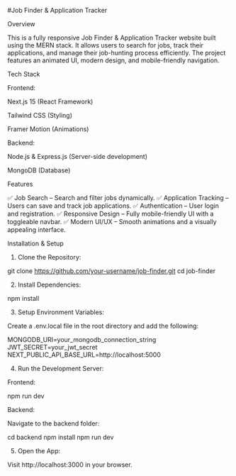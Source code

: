 #Job Finder & Application Tracker

Overview

This is a fully responsive Job Finder & Application Tracker website built using the MERN stack. It allows users to search for jobs, track their applications, and manage their job-hunting process efficiently. The project features an animated UI, modern design, and mobile-friendly navigation.

Tech Stack

Frontend:

Next.js 15 (React Framework)

Tailwind CSS (Styling)

Framer Motion (Animations)

Backend:

Node.js & Express.js (Server-side development)

MongoDB (Database)

Features

✅ Job Search – Search and filter jobs dynamically.
✅ Application Tracking – Users can save and track job applications.
✅ Authentication – User login and registration.
✅ Responsive Design – Fully mobile-friendly UI with a toggleable navbar.
✅ Modern UI/UX – Smooth animations and a visually appealing interface.

Installation & Setup

1. Clone the Repository:

git clone https://github.com/your-username/job-finder.git
cd job-finder

2. Install Dependencies:

npm install

3. Setup Environment Variables:

Create a .env.local file in the root directory and add the following:

MONGODB_URI=your_mongodb_connection_string
JWT_SECRET=your_jwt_secret
NEXT_PUBLIC_API_BASE_URL=http://localhost:5000

4. Run the Development Server:

Frontend:

npm run dev

Backend:

Navigate to the backend folder:

cd backend
npm install
npm run dev

5. Open the App:

Visit http://localhost:3000 in your browser.
